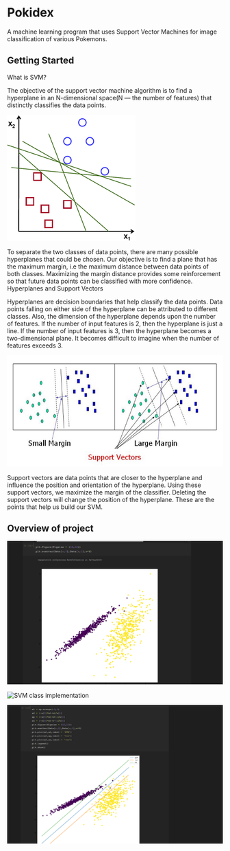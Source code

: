 # Pokidex

A machine learning program that uses Support Vector Machines for image classification of various Pokemons.

## Getting Started

What is SVM?

The objective of the support vector machine algorithm is to find a hyperplane in an N-dimensional space(N — the number of features) that distinctly classifies the data points.


![Possible hyperplanes](/Pokidex-images/SVM-1.png)




To separate the two classes of data points, there are many possible hyperplanes that could be chosen. Our objective is to find a plane that has the maximum margin, i.e the maximum distance between data points of both classes. Maximizing the margin distance provides some reinforcement so that future data points can be classified with more confidence.
Hyperplanes and Support Vectors


Hyperplanes are decision boundaries that help classify the data points. Data points falling on either side of the hyperplane can be attributed to different classes. Also, the dimension of the hyperplane depends upon the number of features. If the number of input features is 2, then the hyperplane is just a line. If the number of input features is 3, then the hyperplane becomes a two-dimensional plane. It becomes difficult to imagine when the number of features exceeds 3.

![Support Vectors](/Pokidex-images/SVM2.jpg)


Support vectors are data points that are closer to the hyperplane and influence the position and orientation of the hyperplane. Using these support vectors, we maximize the margin of the classifier. Deleting the support vectors will change the position of the hyperplane. These are the points that help us build our SVM.

## Overview of project


![Taking a random dataset](/Pokidex-images/Example1.png)

![SVM class implementation](/Pokidex-images/SVMclass.jpg)

![Results after applying SVM](/Pokidex-images/Example-1-SVM.png)
